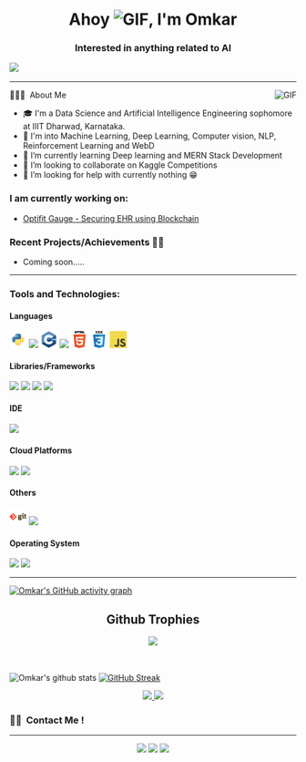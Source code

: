 
<h1 align="center">Ahoy <img height=30 width=30 alt="GIF" src="https://raw.githubusercontent.com/MartinHeinz/MartinHeinz/master/wave.gif" />, I'm Omkar </h1>
<h3 align="center">Interested in anything related to AI</h3>


![](https://komarev.com/ghpvc/?username=OmkarGowda990)


---

<img align="right" alt="GIF" src="https://media.giphy.com/media/USV0ym3bVWQJJmNu3N/giphy.gif" />
   👨🏻‍💻 &nbsp;About Me

- 🎓 I'm a Data Science and Artificial Intelligence Engineering sophomore at IIIT Dharwad, Karnataka.
- 🔭 I'm into Machine Learning, Deep Learning, Computer vision, NLP, Reinforcement Learning and WebD
- 🌱 I’m currently learning Deep learning and MERN Stack Development
- 👯 I’m looking to collaborate on Kaggle Competitions
- 🤔 I’m looking for help with currently nothing 😁

### I am currently working on:
- [Optifit Gauge - Securing EHR using Blockchain](https://github.com/blockchain-pandavas)

### Recent Projects/Achievements 🎉🎉
- Coming soon.....
---

### Tools and Technologies:

#### Languages
<code><img height="30" src="https://raw.githubusercontent.com/github/explore/80688e429a7d4ef2fca1e82350fe8e3517d3494d/topics/python/python.png"></code>
<code><img height="30" src="https://cdn.iconscout.com/icon/free/png-512/c-programming-569564.png"></code>
<code><img height="30" src="https://raw.githubusercontent.com/github/explore/80688e429a7d4ef2fca1e82350fe8e3517d3494d/topics/cpp/cpp.png"></code>
<code><img height="30" src="https://upload.wikimedia.org/wikipedia/commons/thumb/1/1b/R_logo.svg/724px-R_logo.svg.png"></code>
<code><img height="30" src="https://raw.githubusercontent.com/github/explore/80688e429a7d4ef2fca1e82350fe8e3517d3494d/topics/html/html.png"></code>
<code><img height="30" src="https://raw.githubusercontent.com/github/explore/80688e429a7d4ef2fca1e82350fe8e3517d3494d/topics/css/css.png"></code>
<code><img height="30" src="https://raw.githubusercontent.com/github/explore/80688e429a7d4ef2fca1e82350fe8e3517d3494d/topics/javascript/javascript.png"></code>

#### Libraries/Frameworks
<code><img height="30" src="https://upload.wikimedia.org/wikipedia/commons/thumb/0/05/Scikit_learn_logo_small.svg/1280px-Scikit_learn_logo_small.svg.png"></code>
<code><img height="30" src="https://upload.wikimedia.org/wikipedia/commons/thumb/2/22/Pandas_mark.svg/1200px-Pandas_mark.svg.png"></code>
<code><img height="30" src="https://upload.wikimedia.org/wikipedia/commons/thumb/8/84/Matplotlib_icon.svg/1200px-Matplotlib_icon.svg.png"></code>
<code><img height="30" src="https://docs.streamlit.io/en/0.79.0/_static/favicon.png"></code>

#### IDE
<code><img height="30" src="https://upload.wikimedia.org/wikipedia/commons/thumb/9/9a/Visual_Studio_Code_1.35_icon.svg/1024px-Visual_Studio_Code_1.35_icon.svg.png"></code>

#### Cloud Platforms
<code><img height="30" src="https://colab.research.google.com/img/colab_favicon_256px.png"></code>
<code><img height="30" src="https://image.flaticon.com/icons/png/512/873/873120.png"></code>

#### Others

<code><img height="30" src="https://raw.githubusercontent.com/github/explore/80688e429a7d4ef2fca1e82350fe8e3517d3494d/topics/git/git.png"></code>
<code><img height="30" src="https://cdn.iconscout.com/icon/free/png-512/notion-1693557-1442598.png"></code>

#### Operating System
<code><img height="30" src="https://github.com/OmkarGowda990/OmkarGowda/blob/main/images/33131755.png"></code>
<code><img height="30" src="https://github.com/EgoistDeveloper/operating-system-logos/blob/master/src/48x48/WIN.png"></code>


---
[![Omkar's GitHub activity graph](https://activity-graph.herokuapp.com/graph?username=OmkarGowda990&theme=react-dark&hide_border=true)](https://github.com/OmkarGowda990/)

<h2 align="center">Github Trophies</h2>
<p align="center">
<img src="https://github-profile-trophy.vercel.app/?username=OmkarGowda990&theme=darkhub">
</p>
</br>

![Omkar's github stats](https://github-readme-stats.vercel.app/api?username=OmkarGowda990&theme=tokyonight&show_icons=true)
[![GitHub Streak](https://github-readme-stats-eight-theta.vercel.app/api/top-langs/?username=OmkarGowda990&layout=compact&langs_count=8&theme=blue-green)](https://git.io/streak-stats)

<p align="center">
<a href="https://github.com/OmkarGowda990">
  <img height="180em" src="https://github-readme-stats-eight-theta.vercel.app/api?username=OmkarGowda990&show_icons=true&theme=blue-green&include_all_commits=true&count_private=true"/>
  <img height="180em" src="https://github-readme-stats-eight-theta.vercel.app/api/top-langs/?username=OmkarGowda990&layout=compact&langs_count=8&theme=blue-green"/>
</a>
</p>


 ### 🤝🏻 &nbsp;Contact Me !

---

<p align="center">
<a href="https://www.linkedin.com/in/omkar-gowda-947548211/"><img src="https://img.shields.io/badge/-Omkar%20Gowda-0077B5?style=flat&logo=Linkedin&logoColor=white"/></a>
<a href="mailto:omkarkgowda@gmail.com"><img src="https://img.shields.io/badge/-omkarkgowda@gmail.com-D14836?style=flat&logo=Gmail&logoColor=white"/></a>
 <a href="https://www.kaggle.com/omkargowda"><img src="https://img.shields.io/badge/-Omkar%20Gowda-0077B5?style=flat&logo=Kaggle&logoColor=white"/>
</p>


<!-- [![GitHub Streak](https://github-readme-streak-stats.herokuapp.com?user=OmkarGowda990&theme=tokyonight)](https://git.io/streak-stats) -->

  
